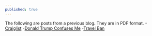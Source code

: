 ```yaml
---
published: true
---
```

The following are posts from a previous blog. They are in PDF format.
-[Craiglist](https://www.dropbox.com/s/dxinembhuc2cyyj/craigslist.pdf?dl=0)
-[Donald Trump Confuses Me](https://www.dropbox.com/s/hijs71gykf0gkp6/donaldtrump.pdf?dl=0)
-[Travel Ban](https://www.dropbox.com/s/i4dcdoebcoyro9q/travelban.pdf?dl=0)
